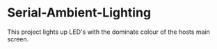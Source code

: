 # Serial-Ambient-Lighting
This project lights up LED's with the dominate colour of the hosts main screen.
